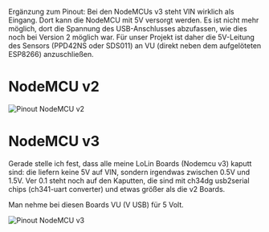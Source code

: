 Ergänzung zum Pinout:
Bei den NodeMCUs v3 steht VIN wirklich als Eingang. Dort kann die NodeMCU mit 5V versorgt werden. Es ist nicht mehr möglich, dort die Spannung des USB-Anschlusses abzufassen, wie dies noch bei Version 2 möglich war. Für unser Projekt ist daher die 5V-Leitung des Sensors (PPD42NS oder SDS011) an VU (direkt neben dem aufgelöteten ESP8266) anzuschließen.  

# NodeMCU v2  
![Pinout NodeMCU v2](/opendata-stuttgart/meta/raw/master/files/esp8266-nodemcu-dev-kit-v2-pins.jpg)  
  
# NodeMCU v3  

Gerade stelle ich fest, dass alle meine LoLin Boards (Nodemcu v3) kaputt sind: die liefern keine 5V auf VIN, sondern irgendwas zwischen 0.5V und 1.5V. Ver 0.1 steht noch auf den Kaputten, die sind mit ch34dg usb2serial chips  (ch341-uart converter) und etwas größer als die v2 Boards.

Man nehme bei diesen Boards VU (V USB) für 5 Volt.

![Pinout NodeMCU v3](/opendata-stuttgart/meta/raw/master/files/esp8266-nodemcu-dev-kit-v3-pins.jpg)  
  